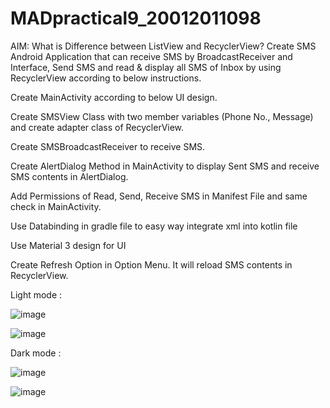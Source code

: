 # MADpractical9_20012011098

AIM: What is Difference between ListView and RecyclerView? Create SMS Android Application that can receive SMS by BroadcastReceiver and Interface, Send SMS and read & display all SMS of Inbox by using RecyclerView according to below instructions.

Create MainActivity according to below UI design.

Create SMSView Class with two member variables (Phone No., Message) and create adapter class of RecyclerView.

Create SMSBroadcastReceiver to receive SMS.

Create AlertDialog Method in MainActivity to display Sent SMS and receive SMS contents in AlertDialog.

Add Permissions of Read, Send, Receive SMS in Manifest File and same check in MainActivity.

Use Databinding in gradle file to easy way integrate xml into kotlin file

Use Material 3 design for UI

Create Refresh Option in Option Menu. It will reload SMS contents in RecyclerView.

Light mode :

![image](https://user-images.githubusercontent.com/110656702/202913246-76af278d-5785-4fea-8910-cc778c5d3641.png)

![image](https://user-images.githubusercontent.com/110656702/202913251-f145b2de-6597-4f8f-ad1a-abfdfd05c83b.png)

Dark mode :

![image](https://user-images.githubusercontent.com/110656702/202913266-6bfbf343-f7ab-4ab5-841a-baaa1da4fcd1.png)

![image](https://user-images.githubusercontent.com/110656702/202913273-21da7413-901b-47d6-a442-1738ca140606.png)


